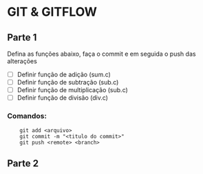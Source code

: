 # GIT & GITFLOW
## Parte 1
Defina as funções abaixo, faça o commit e em seguida o push das alterações

- [ ] Definir função de adição (sum.c)
- [ ] Definir função de subtração (sub.c)
- [ ] Definir função de multiplicação (sub.c)
- [ ] Definir função de divisão (div.c)

### Comandos:
```
    git add <arquivo>
    git commit -m "<titulo do commit>"
    git push <remote> <branch>
```

## Parte 2

